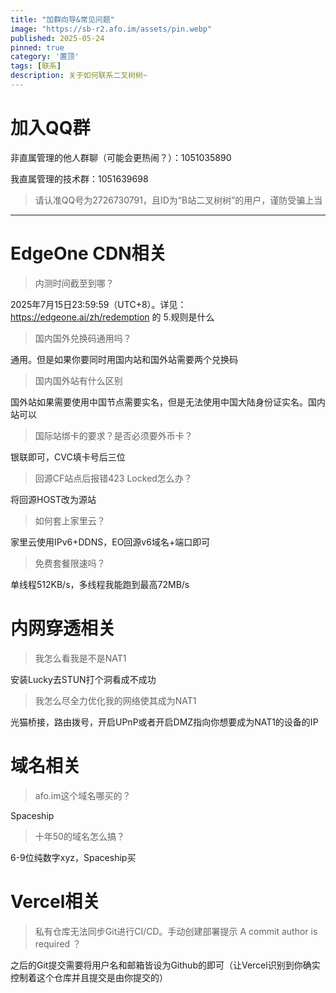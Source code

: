 ```yaml
---
title: "加群向导&常见问题"
image: "https://sb-r2.afo.im/assets/pin.webp"
published: 2025-05-24
pinned: true
category: '置顶'
tags: [联系]
description: 关于如何联系二叉树树~
---
```


# 加入QQ群

非直属管理的他人群聊（可能会更热闹？）：1051035890

我直属管理的技术群：1051639698

> 请认准QQ号为2726730791，且ID为“B站二叉树树”的用户，谨防受骗上当

---

# EdgeOne CDN相关

> 内测时间截至到哪？

2025年7月15日23:59:59（UTC+8）。详见： https://edgeone.ai/zh/redemption 的 5.规则是什么

> 国内国外兑换码通用吗？

通用。但是如果你要同时用国内站和国外站需要两个兑换码

> 国内国外站有什么区别

国外站如果需要使用中国节点需要实名，但是无法使用中国大陆身份证实名。国内站可以

> 国际站绑卡的要求？是否必须要外币卡？

银联即可，CVC填卡号后三位

> 回源CF站点后报错423 Locked怎么办？

将回源HOST改为源站

> 如何套上家里云？

家里云使用IPv6+DDNS，EO回源v6域名+端口即可

> 免费套餐限速吗？

单线程512KB/s，多线程我能跑到最高72MB/s

# 内网穿透相关

> 我怎么看我是不是NAT1

安装Lucky去STUN打个洞看成不成功

> 我怎么尽全力优化我的网络使其成为NAT1

光猫桥接，路由拨号，开启UPnP或者开启DMZ指向你想要成为NAT1的设备的IP

# 域名相关

> afo.im这个域名哪买的？

Spaceship

> 十年50的域名怎么搞？

6-9位纯数字xyz，Spaceship买

# Vercel相关

>  私有仓库无法同步Git进行CI/CD。手动创建部署提示 A commit author is required ？

之后的Git提交需要将用户名和邮箱皆设为Github的即可（让Vercel识别到你确实控制着这个仓库并且提交是由你提交的）